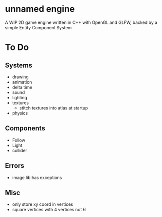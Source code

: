 # unnamed engine
A WIP 2D game engine written in C++ with OpenGL and GLFW, backed by a simple Entity Component System

# To Do 
## Systems
- drawing
- animation
- delta time 
- sound
- lighting
- textures
    - stitch textures into atlas at startup
- physics

## Components
- Follow
- Light 
- collider

## Errors
- image lib has exceptions

## Misc
- only store xy coord in vertices
- square vertices with 4 vertices not 6
